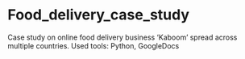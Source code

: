 # Food_delivery_case_study
Case study on online food delivery business ‘Kaboom’ spread across multiple countries. Used tools: Python, GoogleDocs
